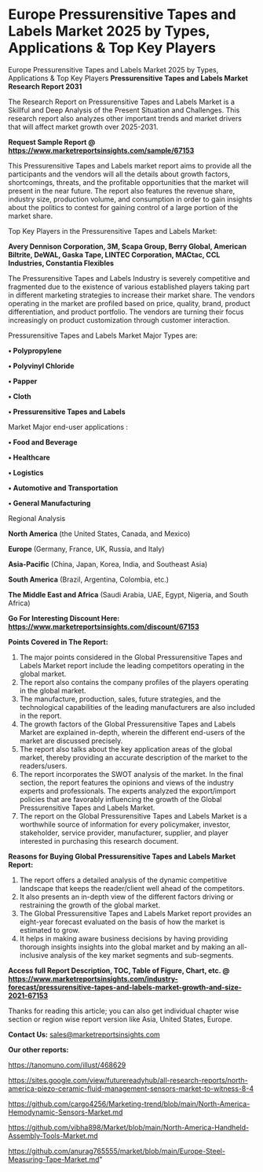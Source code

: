 # Europe Pressurensitive Tapes and Labels Market 2025 by Types, Applications & Top Key Players
Europe Pressurensitive Tapes and Labels Market 2025 by Types, Applications & Top Key Players
<strong>Pressurensitive Tapes and Labels Market Research Report 2031</strong>

The Research Report on Pressurensitive Tapes and Labels Market is a Skillful and Deep Analysis of the Present Situation and Challenges. This research report also analyzes other important trends and market drivers that will affect market growth over 2025-2031.

<strong>Request Sample Report @ <a href=https://www.marketreportsinsights.com/sample/67153>https://www.marketreportsinsights.com/sample/67153</a></strong>

This Pressurensitive Tapes and Labels market report aims to provide all the participants and the vendors will all the details about growth factors, shortcomings, threats, and the profitable opportunities that the market will present in the near future. The report also features the revenue share, industry size, production volume, and consumption in order to gain insights about the politics to contest for gaining control of a large portion of the market share.

Top Key Players in the Pressurensitive Tapes and Labels Market:

<strong>Avery Dennison Corporation, 3M, Scapa Group, Berry Global, American Biltrite, DeWAL, Gaska Tape, LINTEC Corporation, MACtac, CCL Industries, Constantia Flexibles</strong>

The Pressurensitive Tapes and Labels Industry is severely competitive and fragmented due to the existence of various established players taking part in different marketing strategies to increase their market share. The vendors operating in the market are profiled based on price, quality, brand, product differentiation, and product portfolio. The vendors are turning their focus increasingly on product customization through customer interaction.

Pressurensitive Tapes and Labels Market Major Types are:

<strong>• Polypropylene

• Polyvinyl Chloride

• Papper

• Cloth

• Pressurensitive Tapes and Labels</strong>

Market Major end-user applications :

<strong>• Food and Beverage

• Healthcare

• Logistics

• Automotive and Transportation

• General Manufacturing</strong>

Regional Analysis

</u><strong><b>North America</b></strong> (the United States, Canada, and Mexico)

<strong><b>Europe </b></strong>(Germany, France, UK, Russia, and Italy)

<strong><b>Asia-Pacific</b></strong> (China, Japan, Korea, India, and Southeast Asia)

<strong><b>South America</b></strong> (Brazil, Argentina, Colombia, etc.)

<strong><b>The Middle East and Africa</b></strong> (Saudi Arabia, UAE, Egypt, Nigeria, and South Africa)

<strong>Go For Interesting Discount Here: <a href=https://www.marketreportsinsights.com/discount/67153>https://www.marketreportsinsights.com/discount/67153</a></strong>

<strong>Points Covered in The Report:</strong>
<ol>
  <li>The major points considered in the Global Pressurensitive Tapes and Labels Market report include the leading competitors operating in the global market.</li>
  <li>The report also contains the company profiles of the players operating in the global market.</li>
  <li>The manufacture, production, sales, future strategies, and the technological capabilities of the leading manufacturers are also included in the report.</li>
  <li>The growth factors of the Global Pressurensitive Tapes and Labels Market are explained in-depth, wherein the different end-users of the market are discussed precisely.</li>
  <li>The report also talks about the key application areas of the global market, thereby providing an accurate description of the market to the readers/users.</li>
  <li>The report incorporates the SWOT analysis of the market. In the final section, the report features the opinions and views of the industry experts and professionals. The experts analyzed the export/import policies that are favorably influencing the growth of the Global Pressurensitive Tapes and Labels Market.</li>
  <li>The report on the Global Pressurensitive Tapes and Labels Market is a worthwhile source of information for every policymaker, investor, stakeholder, service provider, manufacturer, supplier, and player interested in purchasing this research document.</li>
</ol>
<strong>Reasons for Buying Global Pressurensitive Tapes and Labels Market Report:</strong>

<ol>
  <li>The report offers a detailed analysis of the dynamic competitive landscape that keeps the reader/client well ahead of the competitors.</li>
  <li>It also presents an in-depth view of the different factors driving or restraining the growth of the global market.</li>
  <li>The Global Pressurensitive Tapes and Labels Market report provides an eight-year forecast evaluated on the basis of how the market is estimated to grow.</li>
  <li>It helps in making aware business decisions by having providing thorough insights insights into the global market and by making an all-inclusive analysis of the key market segments and sub-segments.</li>
</ol>
<strong>Access full Report Description, TOC, Table of Figure, Chart, etc. @ <a href=https://www.marketreportsinsights.com/industry-forecast/pressurensitive-tapes-and-labels-market-growth-and-size-2021-67153>https://www.marketreportsinsights.com/industry-forecast/pressurensitive-tapes-and-labels-market-growth-and-size-2021-67153</a></strong>


Thanks for reading this article; you can also get individual chapter wise section or region wise report version like Asia, United States, Europe.

<strong>Contact Us:</strong>
sales@marketreportsinsights.com

<strong>Our other reports:</strong>

<a href=https://tanomuno.com/illust/468629>https://tanomuno.com/illust/468629</a>

<a href=https://sites.google.com/view/futurereadyhub/all-research-reports/north-america-piezo-ceramic-fluid-management-sensors-market-to-witness-8-4>https://sites.google.com/view/futurereadyhub/all-research-reports/north-america-piezo-ceramic-fluid-management-sensors-market-to-witness-8-4</a>

<a href=https://github.com/cargo4256/Marketing-trend/blob/main/North-America-Hemodynamic-Sensors-Market.md>https://github.com/cargo4256/Marketing-trend/blob/main/North-America-Hemodynamic-Sensors-Market.md</a>

<a href=https://github.com/vibha898/Market/blob/main/North-America-Handheld-Assembly-Tools-Market.md>https://github.com/vibha898/Market/blob/main/North-America-Handheld-Assembly-Tools-Market.md</a>

<a href=https://github.com/anurag765555/market/blob/main/Europe-Steel-Measuring-Tape-Market.md>https://github.com/anurag765555/market/blob/main/Europe-Steel-Measuring-Tape-Market.md</a>"
